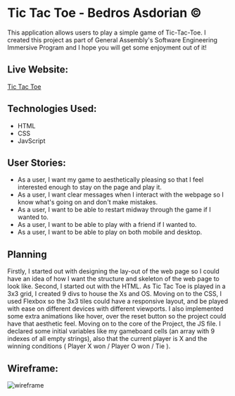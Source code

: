 **<h1>Tic Tac Toe -  Bedros Asdorian © </h1>**
This application allows users to play a simple game of Tic-Tac-Toe. I created this project as part of General Assembly's Software Engineering Immersive Program and I hope you will get some enjoyment out of it!
**<h2>Live Website:</h2>**
  <a href="https://pages.git.generalassemb.ly/bedrosasdorian/Project01/">Tic Tac Toe</a>
**<h2>Technologies Used:</h2>**
  <ul>
  <li>HTML</li>
  <li>CSS</li>
  <li>JavScript</li>
  </ul>
<h2>User Stories:</h2>
  <ul>
  <li>As a user, I want my game to aesthetically pleasing so that I feel interested enough to stay on the page and play it.</li>
  <li>As a user, I want clear messages when I interact with the webpage so I know what's going on and don't make mistakes.</li>
  <li>As a user, I want to be able to restart midway through the game if I wanted to.</li>
  <li>As a user, I want to be able to play with a friend if I wanted to.</li>
  <li>As a user, I want to be able to play on both mobile and desktop.</li>
  </ul>
<h2>Planning</h2>
Firstly, I started out with designing the lay-out of the web page so I could have an idea of how I want the structure and skeleton of the web page to look like. Second, I started out with the HTML. As Tic Tac Toe is played in a 3x3 grid, I created 9 divs to house the Xs and OS. Moving on to the CSS, I used Flexbox so the 3x3 tiles could have a responsive layout, and be played with ease on different devices with different viewports. I also implemented some extra animations like hover, over the reset button so the project could have that aesthetic feel. Moving on to the core of the Project, the JS file. I declared some initial variables like my gameboard cells (an array with 9 indexes of all empty strings), also that the current player is X and the winning conditions ( Player X won / Player O won / Tie ).
<h2>Wireframe:</h2>
<img src="https://i.imgur.com/HC3xuIP.png" alt="wireframe">
